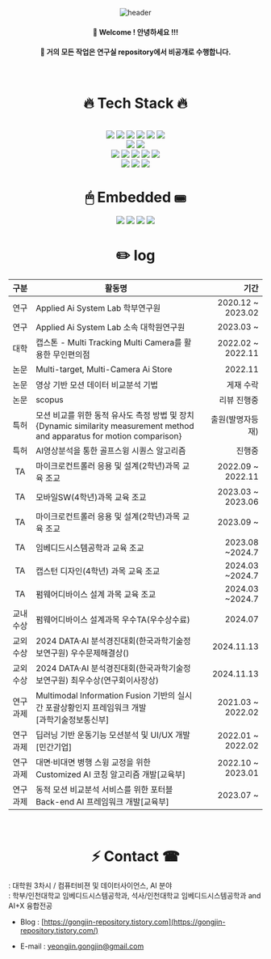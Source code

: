 <div align="center"> 

![header](https://capsule-render.vercel.app/api?type=cylinder&color=000000&height=150&section=header&text=yeongjinHwang&fontColor=ffffff&fontSize=70&animation=fadeIn&fontAlignY=55&desc=%20&descAlignY=62&descAlign=62)
  
####  :wave: Welcome ! 안녕하세요 !!!
####  :wave: 거의 모든 작업은 연구실 repository에서 비공개로 수행합니다.
  
 <br/>
  
# 🔥 Tech Stack 🔥
  
 <br/>
 
<img src="https://img.shields.io/badge/python-3776AB?style=for-the-badge&logo=python&logoColor=white">   
<img src="https://img.shields.io/badge/JavaScript-F7DF1E?style=for-the-badge&logo=JavaScript&logoColor=white">
<img src="https://img.shields.io/badge/typescript-3178C6?style=for-the-badge&logo=typescript&logoColor=white">
<img src="https://img.shields.io/badge/C-A8B9CC?style=for-the-badge&logo=C&logoColor=white">
<img src="https://img.shields.io/badge/Cpp-512BD4?style=for-the-badge&logo=Cpp&logoColor=white">
<img src="https://img.shields.io/badge/C++-00599C?style=for-the-badge&logo=C++&logoColor=white">

 <br/>

<img src="https://img.shields.io/badge/flask-000000?style=for-the-badge&logo=flask&logoColor=white"> 
<img src="https://img.shields.io/badge/nodedotjs-339933?style=for-the-badge&logo=nodedotjs&logoColor=white">

 <br/>
 
<img src="https://img.shields.io/badge/postgresql-4169E1?style=for-the-badge&logo=postgresql&logoColor=white"> 
<img src="https://img.shields.io/badge/phpmyadmin-6C78AF?style=for-the-badge&logo=phpmyadmin&logoColor=white"> 
<img src="https://img.shields.io/badge/typeform-262627?style=for-the-badge&logo=typeform&logoColor=white">
<img src="https://img.shields.io/badge/awslambda-FF9900?style=for-the-badge&logo=awslambda&logoColor=white">
<img src="https://img.shields.io/badge/aws-232F3E?style=for-the-badge&logo=Amazon aws&logoColor=white">


 <br/>
 
<img src="https://img.shields.io/badge/github-181717?style=for-the-badge&logo=github&logoColor=white">
<img src="https://img.shields.io/badge/sourcetree-0052CC?style=for-the-badge&logo=sourcetree&logoColor=white">
<img src="https://img.shields.io/badge/VSCode-007ACC?style=for-the-badge&logo=VisualStudioCode&logoColor=white">
 
 <br/>
   
# 🖱 Embedded ⌨
<img src="https://img.shields.io/badge/Arduino-black?style={flat}&logo=arduino&logoColor=sky"/> <img src="https://img.shields.io/badge/micro:bit-black?style={flat}&logo=micro:bit&logoColor=00ED00"/>  <img src="https://img.shields.io/badge/Raspberry Pi-red?style={flat}&logo=raspberrypi&logoColor=black"/>  <img src="https://img.shields.io/badge/ESP32-black?style={flat}&logo=Espressif&logoColor=red"/>
 <br/>
 
# :pencil2:  log
| **구분** | **활동명** | **기간** |
|:---:|---|---:|
| 연구 | Applied Ai System Lab 학부연구원 | 2020.12 ~ 2023.02 |
| 연구 | Applied Ai System Lab 소속 대학원연구원 | 2023.03 ~ |
| 대학 | 캡스톤 - Multi Tracking Multi Camera를 활용한 무인편의점 | 2022.02 ~ 2022.11 |
| 논문 | Multi-target, Multi-Camera Ai Store | 2022.11 |
| 논문 | 영상 기반 모션 데이터 비교분석 기법 | 게재 수락 |
| 논문 | scopus | 리뷰 진행중 |
| 특허 | 모션 비교를 위한 동적 유사도 측정 방법 및 장치 {Dynamic similarity measurement method and apparatus for motion comparison} | 출원(발명자등재) |
| 특허 | AI영상분석을 통한 골프스윙 시퀀스 알고리즘 | 진행중 |
| TA | 마이크로컨트롤러 응용 및 설계(2학년)과목 교육 조교 | 2022.09 ~ 2022.11 |
| TA | 모바일SW(4학년)과목 교육 조교 | 2023.03 ~ 2023.06 |
| TA | 마이크로컨트롤러 응용 및 설계(2학년)과목 교육 조교 | 2023.09 ~ |
| TA | 임베디드시스템공학과 교육 조교 | 2023.08 ~2024.7 |
| TA | 캡스턴 디자인(4학년) 과목 교육 조교 | 2024.03 ~2024.7 |
| TA | 펌웨어디바이스 설계 과목 교육 조교 | 2024.03 ~2024.7 |
| 교내수상 | 펌웨어디바이스 설계과목 우수TA(우수상수료) | 2024.07 |
| 교외수상 | 2024 DATA·AI 분석경진대회(한국과학기술정보연구원) 우수문제해결상() | 2024.11.13 |
| 교외수상 | 2024 DATA·AI 분석경진대회(한국과학기술정보연구원) 최우수상(연구회이사장상) | 2024.11.13 |
| 연구과제 | Multimodal Information Fusion 기반의 실시간 포괄상황인지 프레임워크 개발<br/>[과학기술정보통신부] | 2021.03 ~ 2022.02 |
| 연구과제 | 딥러닝 기반 운동기능 모션분석 및 UI/UX 개발[민간기업] | 2022.01 ~ 2022.02 |
| 연구과제 | 대면·비대면 병행 스윙 교정을 위한 Customized AI 코칭 알고리즘 개발[교육부] | 2022.10 ~ 2023.01 |
| 연구과제 | 동적 모션 비교분석 서비스를 위한 포터블 Back-end AI 프레임워크 개발[교육부] | 2023.07 ~ |

  <br/>
  
  
  # ⚡ Contact ☎

<div align="left">
  
   
: 대학원 3차시 / 컴퓨터비젼 및 데이터사이언스, AI 분야
  <br/>
: 학부/인천대학교 임베디드시스템공학과, 석사/인천대학교 임베디드시스템공학과 and AI+X 융합전공

- Blog : [https://gongjin-repository.tistory.com](https://gongjin-repository.tistory.com/)

- E-mail : yeongjin.gongjin@gmail.com

